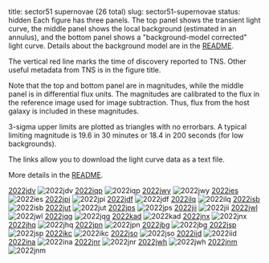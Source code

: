 title: sector51 supernovae (26 total)
slug: sector51-supernovae
status: hidden
  Each figure has three panels.  The top panel shows the transient light curve, the middle panel shows the local background (estimated in an annulus), and the bottom panel shows a "background-model corrected" light curve. Details about the background model are in the [README]({filename}../README/README.md). 
 
 The vertical red line marks the time of discovery reported to TNS. Other useful metadata from TNS is in the figure title.

 Note that the top and bottom panel are in magnitudes, while the middle panel is in differential flux units. The magnitudes are calibrated to the flux in the reference image used for image subtraction. Thus, flux from the host galaxy is included in these magnitudes. 

  3-sigma upper limits are plotted as triangles with no errorbars. A typical limiting magnitude is 19.6 in 30 minutes or 18.4 in 200 seconds (for low backgrounds).

The links allow you to download the light curve data as a text file. 

More details in the [README]({filename}../README/README.md).


[2022jdv]({static}../..//light_curves/sector51/lc_2022jdv_cleaned)
![2022jdv]({static}../../images/sector51/lc_2022jdv_cleaned.png)
[2022iqp]({static}../..//light_curves/sector51/lc_2022iqp_cleaned)
![2022iqp]({static}../../images/sector51/lc_2022iqp_cleaned.png)
[2022jwy]({static}../..//light_curves/sector51/lc_2022jwy_cleaned)
![2022jwy]({static}../../images/sector51/lc_2022jwy_cleaned.png)
[2022ies]({static}../..//light_curves/sector51/lc_2022ies_cleaned)
![2022ies]({static}../../images/sector51/lc_2022ies_cleaned.png)
[2022jpi]({static}../..//light_curves/sector51/lc_2022jpi_cleaned)
![2022jpi]({static}../../images/sector51/lc_2022jpi_cleaned.png)
[2022jdf]({static}../..//light_curves/sector51/lc_2022jdf_cleaned)
![2022jdf]({static}../../images/sector51/lc_2022jdf_cleaned.png)
[2022ilq]({static}../..//light_curves/sector51/lc_2022ilq_cleaned)
![2022ilq]({static}../../images/sector51/lc_2022ilq_cleaned.png)
[2022isb]({static}../..//light_curves/sector51/lc_2022isb_cleaned)
![2022isb]({static}../../images/sector51/lc_2022isb_cleaned.png)
[2022jut]({static}../..//light_curves/sector51/lc_2022jut_cleaned)
![2022jut]({static}../../images/sector51/lc_2022jut_cleaned.png)
[2022jps]({static}../..//light_curves/sector51/lc_2022jps_cleaned)
![2022jps]({static}../../images/sector51/lc_2022jps_cleaned.png)
[2022jii]({static}../..//light_curves/sector51/lc_2022jii_cleaned)
![2022jii]({static}../../images/sector51/lc_2022jii_cleaned.png)
[2022jwl]({static}../..//light_curves/sector51/lc_2022jwl_cleaned)
![2022jwl]({static}../../images/sector51/lc_2022jwl_cleaned.png)
[2022jqg]({static}../..//light_curves/sector51/lc_2022jqg_cleaned)
![2022jqg]({static}../../images/sector51/lc_2022jqg_cleaned.png)
[2022kad]({static}../..//light_curves/sector51/lc_2022kad_cleaned)
![2022kad]({static}../../images/sector51/lc_2022kad_cleaned.png)
[2022jnx]({static}../..//light_curves/sector51/lc_2022jnx_cleaned)
![2022jnx]({static}../../images/sector51/lc_2022jnx_cleaned.png)
[2022jhq]({static}../..//light_curves/sector51/lc_2022jhq_cleaned)
![2022jhq]({static}../../images/sector51/lc_2022jhq_cleaned.png)
[2022jpn]({static}../..//light_curves/sector51/lc_2022jpn_cleaned)
![2022jpn]({static}../../images/sector51/lc_2022jpn_cleaned.png)
[2022jbg]({static}../..//light_curves/sector51/lc_2022jbg_cleaned)
![2022jbg]({static}../../images/sector51/lc_2022jbg_cleaned.png)
[2022jsp]({static}../..//light_curves/sector51/lc_2022jsp_cleaned)
![2022jsp]({static}../../images/sector51/lc_2022jsp_cleaned.png)
[2022ikc]({static}../..//light_curves/sector51/lc_2022ikc_cleaned)
![2022ikc]({static}../../images/sector51/lc_2022ikc_cleaned.png)
[2022jso]({static}../..//light_curves/sector51/lc_2022jso_cleaned)
![2022jso]({static}../../images/sector51/lc_2022jso_cleaned.png)
[2022iid]({static}../..//light_curves/sector51/lc_2022iid_cleaned)
![2022iid]({static}../../images/sector51/lc_2022iid_cleaned.png)
[2022ina]({static}../..//light_curves/sector51/lc_2022ina_cleaned)
![2022ina]({static}../../images/sector51/lc_2022ina_cleaned.png)
[2022jnr]({static}../..//light_curves/sector51/lc_2022jnr_cleaned)
![2022jnr]({static}../../images/sector51/lc_2022jnr_cleaned.png)
[2022jwh]({static}../..//light_curves/sector51/lc_2022jwh_cleaned)
![2022jwh]({static}../../images/sector51/lc_2022jwh_cleaned.png)
[2022jnm]({static}../..//light_curves/sector51/lc_2022jnm_cleaned)
![2022jnm]({static}../../images/sector51/lc_2022jnm_cleaned.png)

